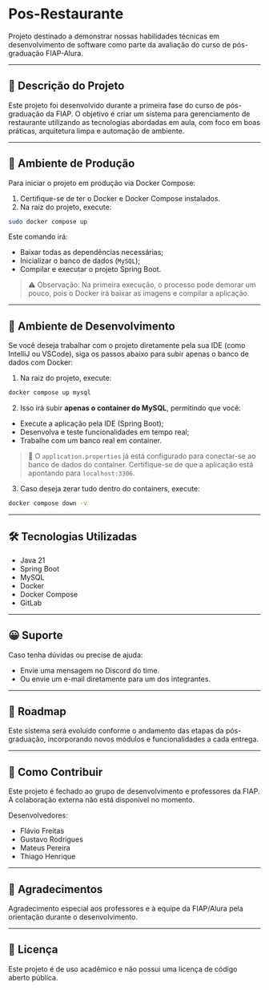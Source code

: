 # Pos-Restaurante

Projeto destinado a demonstrar nossas habilidades técnicas em desenvolvimento de software como parte da avaliação do curso de pós-graduação FIAP-Alura.

---

## 📝 Descrição do Projeto

Este projeto foi desenvolvido durante a primeira fase do curso de pós-graduação da FIAP. O objetivo é criar um sistema para gerenciamento de restaurante utilizando as tecnologias abordadas em aula, com foco em boas práticas, arquitetura limpa e automação de ambiente.

---

## 🚀 Ambiente de Produção

Para iniciar o projeto em produção via Docker Compose:

1. Certifique-se de ter o Docker e Docker Compose instalados.
2. Na raiz do projeto, execute:

```bash
sudo docker compose up
```

Este comando irá:

* Baixar todas as dependências necessárias;
* Inicializar o banco de dados (`MySQL`);
* Compilar e executar o projeto Spring Boot.

> ⚠️ Observação: Na primeira execução, o processo pode demorar um pouco, pois o Docker irá baixar as imagens e compilar a aplicação.

---

## 🧪 Ambiente de Desenvolvimento

Se você deseja trabalhar com o projeto diretamente pela sua IDE (como IntelliJ ou VSCode), siga os passos abaixo para subir apenas o banco de dados com Docker:

1. Na raiz do projeto, execute:

```bash
docker compose up mysql
```

2. Isso irá subir **apenas o container do MySQL**, permitindo que você:

* Execute a aplicação pela IDE (Spring Boot);
* Desenvolva e teste funcionalidades em tempo real;
* Trabalhe com um banco real em container.

> 📌 O `application.properties` já está configurado para conectar-se ao banco de dados do container. Certifique-se de que a aplicação está apontando para `localhost:3306`.

3. Caso deseja zerar tudo dentro do containers, execute:

```bash
docker compose down -v
```
---

## 🛠️ Tecnologias Utilizadas

* Java 21
* Spring Boot
* MySQL
* Docker
* Docker Compose
* GitLab

---

## 😀 Suporte

Caso tenha dúvidas ou precise de ajuda:

* Envie uma mensagem no Discord do time.
* Ou envie um e-mail diretamente para um dos integrantes.

---

## 🛃️ Roadmap

Este sistema será evoluído conforme o andamento das etapas da pós-graduação, incorporando novos módulos e funcionalidades a cada entrega.

---

## 🤝 Como Contribuir

Este projeto é fechado ao grupo de desenvolvimento e professores da FIAP. A colaboração externa não está disponível no momento.

Desenvolvedores:

* Flávio Freitas
* Gustavo Rodrigues
* Mateus Pereira
* Thiago Henrique

---

## 👏 Agradecimentos

Agradecimento especial aos professores e à equipe da FIAP/Alura pela orientação durante o desenvolvimento.

---

## 📄 Licença

Este projeto é de uso acadêmico e não possui uma licença de código aberto pública.
